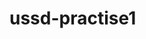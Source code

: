 # ussd-practise1
<?php
// Reads the variables sent via POST
$sessionId   = $_POST["sessionId"];  
$serviceCode = $_POST["serviceCode"];  
$text = $_POST["text"];
//This is the first menu screen
if ( $text == "" ) {
$response  = "CON Hi welcome, I can help you with Event Reservation \n";
$response .= "1. Enter 1 to continue";
}
// Menu for a user who selects '1' from the first menu
// Will be brought to this second menu screen
else if ($text == "1") {
$response  = "CON  Pick a table for reservation below \n";
$response .= "1. Table for 2 \n";
$response .= "2. Table for 4 \n";
$response .= "3. Table for 6 \n";
$response .= "4. Table for 8 \n";
}
//Menu for a user who selects '1' from the second menu above
// Will be brought to this third menu screen
else if ($text == "1*1") {
$response = "CON You are about to book a table for 2 \n";
$response .= "Please Enter 1 to confirm \n";
}
else if ($text == "1*1*1") {
$response = "CON Table for 2 cost -N- 50,000.00 \n";
$response .= "Enter 1 to continue \n";
$response .= "Enter 0 to cancel";
}
else if ($text == "1*1*1*1") {
$response = "END Your Table reservation for 2 has been booked";
}
else if ($text == "1*1*1*0") {
$response = "END Your Table reservation for 2 has been canceled";
}
// Menu for a user who selects "2" from the second menu above
// Will be brought to this fourth menu screen
else if ($text == "1*2") {
$response = "CON You are about to book a table for 4 \n";
$response .= "Please Enter 1 to confirm \n";
}
// Menu for a user who selects "1" from the fourth menu screen
else if ($text == "1*2*1") {
$response = "CON Table for 4 cost -N- 150,000.00 \n";
$response .= "Enter 1 to continue \n";
$response .= "Enter 0 to cancel";
}
else if ($text == "1*2*1*1") {
$response = "END Your Table reservation for 4 has been booked";
}
else if ($text == "1*2*1*0") {
$response = "END Your Table reservation for 4 has been canceled";
}
// Menu for a user who enters "3" from the second menu above
// Will be brought to this fifth menu screen
else if ($text == "1*3") {
$response = "CON You are about to book a table for 6 \n";
$response .= "Please Enter 1 to confirm \n";
}
// Menu for a user who enters "1" from the fifth menu
else if ($text == "1*3*1") {
$response = "CON Table for 6 cost -N- 250,000.00 \n";
$response .= "Enter 1 to continue \n";
$response .= "Enter 0 to cancel";
}
else if ($text == "1*3*1*1") {
$response = "END Your Table reservation for 6 has been booked";
}
else if ($text == "1*3*1*0") {
$response = "END Your Table reservation for 6 has been canceled";
}
// Menu for a user who enters "4" from the second menu above
// Will be brought to this sixth menu screen
else if ($text == "1*4") {
$response = "CON You are about to book a table for 8 \n";
$response .= "Please Enter 1 to confirm \n";
}
// Menu for a user who enters "1" from the sixth menu
else if ($text == "1*4*1") {
$response = "CON Table for 8 cost -N- 250,000.00 \n";
$response .= "Enter 1 to continue \n";
$response .= "Enter 0 to cancel";
}
else if ($text == "1*4*1*1") {
$response = "END Your Table reservation for 8 has been booked";
}
else if ($text == "1*4*1*0") {
$response = "END Your Table reservation for 8 has been canceled";
}
//echo response
header('Content-type: text/plain');
echo $response
?>
